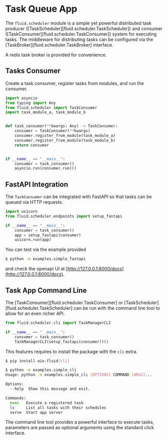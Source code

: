 # Task Queue App

The `fluid.scheduler` module is a simple yet powerful distributed task producer ([TaskScheduler][fluid.scheduler.TaskScheduler]) and consumer ([TaskConsumer][fluid.scheduler.TaskConsumer]) system for executing tasks.
The middleware for distributing tasks can be configured via the [TaskBroker][fluid.scheduler.TaskBroker] interface.

A redis task broker is provided for convenience.

## Tasks Consumer

Create a task consumer, register tasks from modules, and run the consumer.

```python
import asyncio
from typing import Any
from fluid.scheduler import TaskConsumer
import task_module_a, task_module_b


def task_consumer(**kwargs: Any) -> TaskConsumer:
    consumer = TaskConsumer(**kwargs)
    consumer.register_from_module(task_module_a)
    consumer.register_from_module(task_module_b)
    return consumer


if __name__ == "__main__":
    consumer = task_consumer()
    asyncio.run(consumer.run())
```

## FastAPI Integration

The `TaskConsumer` can be integrated with FastAPI so that
tasks can be queued via HTTP requests.

```python
import uvicorn
from fluid.scheduler.endpoints import setup_fastapi

if __name__ == "__main__":
    consumer = task_consumer()
    app = setup_fastapi(consumer)
    uvicorn.run(app)
```

You can test via the example provided

```bash
$ python -m examples.simple_fastapi
```

and check the openapi UI at [http://127.0.0.1:8000/docs](http://127.0.0.1:8000/docs).


## Task App Command Line

The [TaskConsumer][fluid.scheduler.TaskConsumer] or [TaskScheduler][fluid.scheduler.TaskScheduler] can be run with the command line tool to allow for an even richer API.

```python
from fluid.scheduler.cli import TaskManagerCLI

if __name__ == "__main__":
    consumer = task_consumer()
    TaskManagerCLI(setup_fastapi(consumer))()
```

This features requires to install the package with the `cli` extra.

```bash
$ pip install aio-fluid[cli]
```

```bash
$ python -m examples.simple_cli
Usage: python -m examples.simple_cli [OPTIONS] COMMAND [ARGS]...

Options:
  --help  Show this message and exit.

Commands:
  exec   Execute a registered task
  ls     List all tasks with their schedules
  serve  Start app server
```

The command line tool provides a powerful interface to execute tasks, parameters are
passed as optional arguments using the standard click interface.
